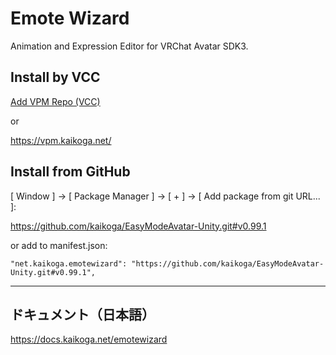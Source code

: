 # Emote Wizard

Animation and Expression Editor for VRChat Avatar SDK3.

## Install by VCC

[Add VPM Repo (VCC)](vcc://vpm/addRepo?url=https%3A%2F%2Fvpm.kaikoga.net%2Findex.json)

or

https://vpm.kaikoga.net/

## Install from GitHub

[ Window ] -> [ Package Manager ] -> [ + ] -> [ Add package from git URL... ]:

https://github.com/kaikoga/EasyModeAvatar-Unity.git#v0.99.1

or add to manifest.json:

```
"net.kaikoga.emotewizard": "https://github.com/kaikoga/EasyModeAvatar-Unity.git#v0.99.1",
```

---

## ドキュメント（日本語）

https://docs.kaikoga.net/emotewizard
